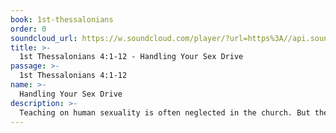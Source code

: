 ```yaml
---
book: 1st-thessalonians
order: 0
soundcloud_url: https://w.soundcloud.com/player/?url=https%3A//api.soundcloud.com/tracks/
title: >-
  1st Thessalonians 4:1-12 - Handling Your Sex Drive
passage: >-
  1st Thessalonians 4:1-12
name: >-
  Handling Your Sex Drive
description: >-
  Teaching on human sexuality is often neglected in the church. But the Scriptures speak clearly on this subject. Sexual immorality must be avoided.
---
```


